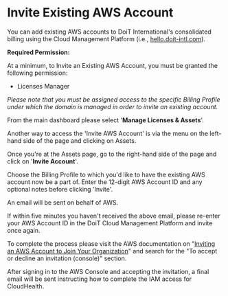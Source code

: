 # Invite Existing AWS Account

You can add existing AWS accounts to DoiT International's consolidated billing using the Cloud Management Platform \(i.e., [hello.doit-intl.com](https://hello.doit-intl.com/)\).

**Required Permission:**

At a minimum, to Invite an Existing AWS Account, you must be granted the following permission:

* Licenses Manager

_Please note that you must be assigned access to the specific Billing Profile under which the domain is managed in order to invite an existing account._

From the main dashboard please select '**Manage Licenses & Assets**'.

Another way to access the 'Invite AWS Account' is via the menu on the left-hand side of the page and clicking on Assets.

Once you're at the Assets page, go to the right-hand side of the page and click on '**Invite Account**'.

Choose the Billing Profile to which you'd like to have the existing AWS account now be a part of. Enter the 12-digit AWS Account ID and any optional notes before clicking 'Invite'.

An email will be sent on behalf of AWS.

If within five minutes you haven't received the above email, please re-enter your AWS Account ID in the DoiT Cloud Management Platform and invite once again. 

To complete the process please visit the AWS documentation on "[Inviting an AWS Account to Join Your Organization](https://docs.aws.amazon.com/organizations/latest/userguide/orgs_manage_accounts_invites.html#orgs_manage_accounts_accept-decline-invite)" and search for the "To accept or decline an invitation \(console\)" section.

After signing in to the AWS Console and accepting the invitation, a final email will be sent instructing how to complete the IAM access for CloudHealth.


